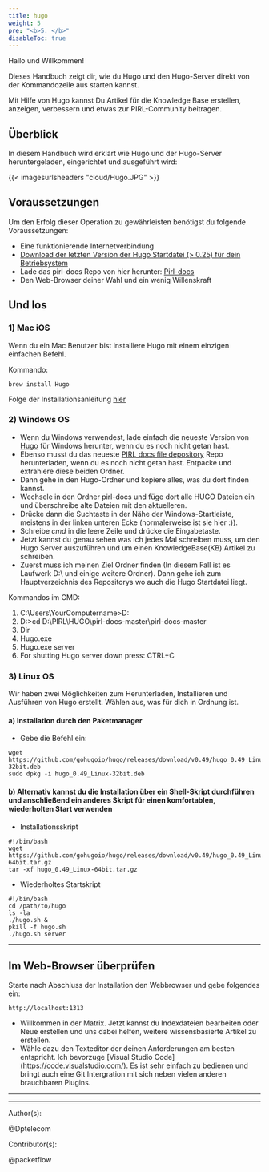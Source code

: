 ```yaml
---
title: hugo
weight: 5
pre: "<b>5. </b>"
disableToc: true
---
```


Hallo und Willkommen!

Dieses Handbuch zeigt dir, wie du Hugo und den Hugo-Server direkt von der Kommandozeile aus starten kannst.

Mit Hilfe von Hugo kannst Du Artikel für die Knowledge Base erstellen, anzeigen, verbessern und etwas zur PIRL-Community beitragen.

## Überblick

In diesem Handbuch wird erklärt wie Hugo und der Hugo-Server heruntergeladen, eingerichtet und ausgeführt wird:

{{< imagesurlsheaders "cloud/Hugo.JPG" >}}

## Voraussetzungen

Um den Erfolg dieser Operation zu gewährleisten benötigst du folgende Voraussetzungen:

* Eine funktionierende Internetverbindung
* [Download der letzten Version der Hugo Startdatei (> 0.25) für dein Betriebsystem](https://github.com/gohugoio/hugo/releases)
* Lade das pirl-docs Repo von hier herunter: [Pirl-docs](https://git.pirl.io/community/pirl-docs)
* Den Web-Browser deiner Wahl und ein wenig Willenskraft

## Und los

### 1) Mac iOS

Wenn du ein Mac Benutzer bist installiere Hugo mit einem einzigen einfachen Befehl.

Kommando:

```shell
brew install Hugo
```

Folge der Installationsanleitung [hier](https://gohugo.io/getting-started/quick-start/)

### 2) Windows OS

* Wenn du Windows verwendest, lade einfach die neueste Version von [Hugo](https://github.com/gohugoio/hugo/releases) für Windows herunter, wenn du es noch nicht getan hast.
* Ebenso musst du das neueste [PIRL docs file depository](https://git.pirl.io/community/pirl-docs) Repo herunterladen, wenn du es noch nicht getan hast. Entpacke und extrahiere diese beiden Ordner.
* Dann gehe in den Hugo-Ordner und kopiere alles, was du dort finden kannst.
* Wechsele in den Ordner pirl-docs und füge dort alle HUGO Dateien ein und überschreibe alte Dateien mit den aktuelleren.
* Drücke dann die Suchtaste in der Nähe der Windows-Startleiste, meistens in der linken unteren Ecke (normalerweise ist sie hier :)).
* Schreibe *cmd* in die leere Zeile und drücke die Eingabetaste.
* Jetzt kannst du genau sehen was ich jedes Mal schreiben muss, um den Hugo Server auszuführen und um einen KnowledgeBase(KB) Artikel zu schreiben.
* Zuerst muss ich meinen Ziel Ordner finden (In diesem Fall ist es Laufwerk D:\ und einige weitere Ordner). Dann gehe ich zum Hauptverzeichnis des Repositorys wo auch die Hugo Startdatei liegt.

Kommandos im CMD:

1. C:\Users\YourComputername>D:
2. D:\>cd D:\PIRL\HUGO\pirl-docs-master\pirl-docs-master
3. Dir
4. Hugo.exe
5. Hugo.exe server
6. For shutting Hugo server down press: CTRL+C

### 3) Linux OS

Wir haben zwei Möglichkeiten zum Herunterladen, Installieren und Ausführen von Hugo erstellt. Wählen aus, was für dich in Ordnung ist.

#### a) Installation durch den Paketmanager

* Gebe die Befehl ein:

```shell
wget https://github.com/gohugoio/hugo/releases/download/v0.49/hugo_0.49_Linux-32bit.deb
sudo dpkg -i hugo_0.49_Linux-32bit.deb
```

#### b) Alternativ kannst du die Installation über ein Shell-Skript durchführen und anschließend ein anderes Skript für einen komfortablen, wiederholten Start verwenden

* Installationsskript

```shell
#!/bin/bash
wget https://github.com/gohugoio/hugo/releases/download/v0.49/hugo_0.49_Linux-64bit.tar.gz
tar -xf hugo_0.49_Linux-64bit.tar.gz
```

* Wiederholtes Startskript

```shell
#!/bin/bash
cd /path/to/hugo
ls -la
./hugo.sh &
pkill -f hugo.sh
./hugo.sh server
```

********************

## Im Web-Browser überprüfen

Starte nach Abschluss der Installation den Webbrowser und gebe folgendes ein:

```shell
http://localhost:1313
```

* Willkommen in der Matrix. Jetzt kannst du Indexdateien bearbeiten oder Neue erstellen und uns dabei helfen, weitere wissensbasierte Artikel zu erstellen.
* Wähle dazu den Texteditor der deinen Anforderungen am besten entspricht. Ich bevorzuge [Visual Studio Code] (https://code.visualstudio.com/). Es ist sehr einfach zu bedienen und bringt auch eine Git Intergration mit sich neben vielen anderen brauchbaren Plugins.

********************

---

Author(s):

@Dptelecom

Contributor(s):

@packetflow
